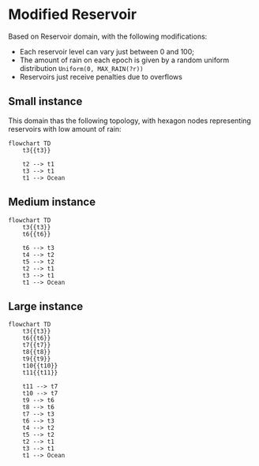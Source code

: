 # Modified Reservoir

Based on Reservoir domain, with the following modifications:
- Each reservoir level can vary just between 0 and 100;
- The amount of rain on each epoch is given by a random uniform distribution `Uniform(0, MAX_RAIN(?r))`
- Reservoirs just receive penalties due to overflows

## Small instance

This domain thas the following topology, with hexagon nodes representing reservoirs with low amount of rain:

```mermaid
flowchart TD
    t3{{t3}}

    t2 --> t1
    t3 --> t1
    t1 --> Ocean
```

## Medium instance

```mermaid
flowchart TD
    t3{{t3}}
    t6{{t6}}

    t6 --> t3
    t4 --> t2
    t5 --> t2
    t2 --> t1
    t3 --> t1
    t1 --> Ocean
```

## Large instance

```mermaid
flowchart TD
    t3{{t3}}
    t6{{t6}}
    t7{{t7}}
    t8{{t8}}
    t9{{t9}}
    t10{{t10}}
    t11{{t11}}

    t11 --> t7
    t10 --> t7
    t9 --> t6
    t8 --> t6
    t7 --> t3
    t6 --> t3
    t4 --> t2
    t5 --> t2
    t2 --> t1
    t3 --> t1
    t1 --> Ocean
```